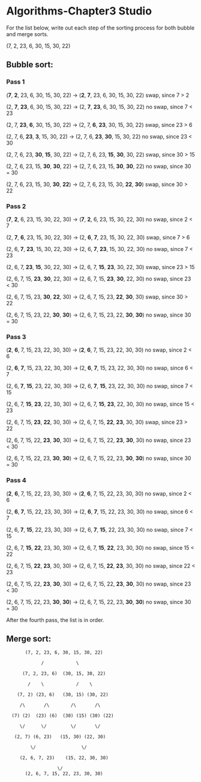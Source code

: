 # Algorithms-Chapter3 Studio

For the list below, write out each step of the sorting process for both bubble and merge sorts.

(7, 2, 23, 6, 30, 15, 30, 22)

## Bubble sort:

### Pass 1

(**7**, **2**, 23, 6, 30, 15, 30, 22) -> (**2**, **7**, 23, 6, 30, 15, 30, 22) swap, since 7 > 2

(2, **7**, **23**, 6, 30, 15, 30, 22) -> (2, **7**, **23**, 6, 30, 15, 30, 22) no swap, since 7 < 23

(2, 7, **23**, **6**, 30, 15, 30, 22) -> (2, 7, **6**, **23**, 30, 15, 30, 22) swap, since 23 > 6

(2, 7, 6, **23**, **3**, 15, 30, 22) -> (2, 7, 6, **23**, **30**, 15, 30, 22) no swap, since 23 < 30

(2, 7, 6, 23, **30**, **15**, 30, 22) -> (2, 7, 6, 23, **15**, **30**, 30, 22) swap, since 30 > 15

(2, 7, 6, 23, 15, **30**, **30**, 22) -> (2, 7, 6, 23, 15, **30**, **30**, 22) no swap, since 30 = 30

(2, 7, 6, 23, 15, 30, **30**, **22**) -> (2, 7, 6, 23, 15, 30, **22**, **30**) swap, since 30 > 22


### Pass 2
(**7**, **2**, 6, 23, 15, 30, 22, 30) -> (**7**, **2**, 6, 23, 15, 30, 22, 30) no swap, since 2 < 7

(2, **7**, **6**, 23, 15, 30, 22, 30) -> (2, **6**, **7**, 23, 15, 30, 22, 30) swap, since 7 > 6

(2, 6, **7**, **23**, 15, 30, 22, 30) -> (2, 6, **7**, **23**, 15, 30, 22, 30) no swap, since 7 < 23

(2, 6, 7, **23**, **15**, 30, 22, 30) -> (2, 6, 7, **15**, **23**, 30, 22, 30) swap, since 23 > 15

(2, 6, 7, 15, **23**, **30**, 22, 30) -> (2, 6, 7, 15, **23**, **30**, 22, 30) no swap, since 23 < 30

(2, 6, 7, 15, 23, **30**, **22**, 30) -> (2, 6, 7, 15, 23, **22**, **30**, 30) swap, since 30 > 22

(2, 6, 7, 15, 23, 22, **30**, **30**) -> (2, 6, 7, 15, 23, 22, **30**, **30**) no swap, since 30 = 30


### Pass 3

(**2**, **6**, 7, 15, 23, 22, 30, 30) -> (**2**, **6**, 7, 15, 23, 22, 30, 30) no swap, since  2 < 6

(2, **6**, **7**, 15, 23, 22, 30, 30) -> (2, **6**, **7**, 15, 23, 22, 30, 30) no swap, since  6 < 7

(2, 6, **7**, **15**, 23, 22, 30, 30) -> (2, 6, **7**, **15**, 23, 22, 30, 30) no swap, since  7 < 15

(2, 6, 7, **15**, **23**, 22, 30, 30) -> (2, 6, 7, **15**, **23**, 22, 30, 30) no swap, since  15 < 23

(2, 6, 7, 15, **23**, **22**, 30, 30) -> (2, 6, 7, 15, **22**, **23**, 30, 30) swap, since  23 > 22

(2, 6, 7, 15, 22, **23**, **30**, 30) -> (2, 6, 7, 15, 22, **23**, **30**, 30) no swap, since  23 < 30

(2, 6, 7, 15, 22, 23, **30**, **30**) -> (2, 6, 7, 15, 22, 23, **30**, **30**) no swap, since  30 = 30


### Pass 4

(**2**, **6**, 7, 15, 22, 23, 30, 30) -> (**2**, **6**, 7, 15, 22, 23, 30, 30) no swap, since  2 < 6

(2, **6**, **7**, 15, 22, 23, 30, 30) -> (2, **6**, **7**, 15, 22, 23, 30, 30) no swap, since  6 < 7

(2, 6, **7**, **15**, 22, 23, 30, 30) -> (2, 6, **7**, **15**, 22, 23, 30, 30) no swap, since  7 < 15

(2, 6, 7, **15**, **22**, 23, 30, 30) -> (2, 6, 7, **15**, **22**, 23, 30, 30) no swap, since  15 < 22

(2, 6, 7, 15, **22**, **23**, 30, 30) -> (2, 6, 7, 15, **22**, **23**, 30, 30) no swap, since  22 < 23

(2, 6, 7, 15, 22, **23**, **30**, 30) -> (2, 6, 7, 15, 22, **23**, **30**, 30) no swap, since  23 < 30

(2, 6, 7, 15, 22, 23, **30**, **30**) -> (2, 6, 7, 15, 22, 23, **30**, **30**) no swap, since  30 = 30


After the fourth pass, the list is in order.

## Merge sort:

           (7, 2, 23, 6, 30, 15, 30, 22)

                 /            \

          (7, 2, 23, 6)  (30, 15, 30, 22)
     
            /    \            /    \

        (7, 2) (23, 6)   (30, 15) (30, 22)
   
         /\       /\        /\       /\

      (7) (2)  (23) (6)  (30) (15) (30) (22)

         \/      \/         \/       \/
        
       (2, 7) (6, 23)   (15, 30) (22, 30)
        
             \/                 \/

         (2, 6, 7, 23)    (15, 22, 30, 30)
         
                       \/
           (2, 6, 7, 15, 22, 23, 30, 30)
                       

